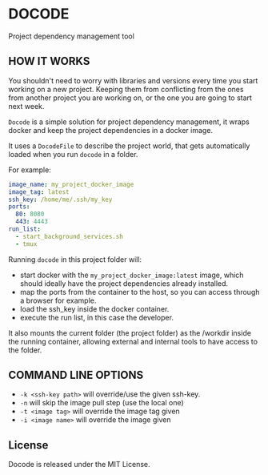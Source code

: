 # DOCODE

Project dependency management tool

## HOW IT WORKS

You shouldn't need to worry with libraries and versions every time you start
working on a new project. Keeping them from conflicting from the ones from
another project you are working on, or the one you are going to start next week.

`Docode` is a simple solution for project dependency management, it wraps docker
and keep the project dependencies in a docker image.

It uses a `DocodeFile` to describe the project world, that gets automatically
loaded when you run `docode` in a folder.

For example:

``` yaml
image_name: my_project_docker_image
image_tag: latest
ssh_key: /home/me/.ssh/my_key
ports:
  80: 8080
  443: 4443
run_list:
  - start_background_services.sh
  - tmux
```

Running `docode` in this project folder will:
- start docker with the `my_project_docker_image:latest` image, which should ideally have the project dependencies already installed.
- map the ports from the container to the host, so you can access through a browser for example.
- load the ssh_key inside the docker container.
- execute the run list, in this case the developer.

It also mounts the current folder (the project folder) as the /workdir inside the running container,
allowing external and internal tools to have access to the folder.

## COMMAND LINE OPTIONS

* `-k <ssh-key path>` will override/use the given ssh-key.
* `-n` will skip the image pull step (use the local one)
* `-t <image tag>` will override the image tag given
* `-i <image name>` will override the image given

## License

Docode is released under the MIT License.
